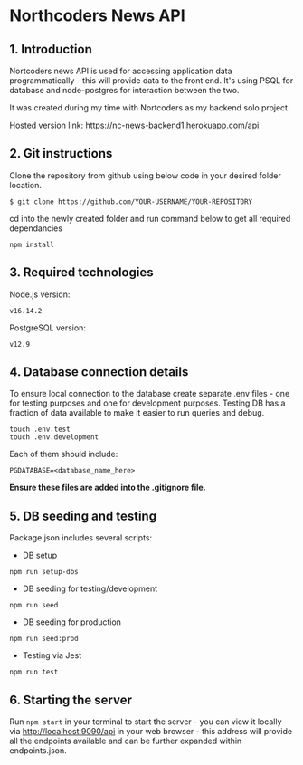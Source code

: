 # Northcoders News API

## 1. Introduction

Nortcoders news API is used for accessing application data programmatically - this will provide data to the front end.
It's using PSQL for database and node-postgres for interaction between the two.

It was created during my time with Nortcoders as my backend solo project.

Hosted version link:
https://nc-news-backend1.herokuapp.com/api

## 2. Git instructions

Clone the repository from github using below code in your desired folder location.

`$ git clone https://github.com/YOUR-USERNAME/YOUR-REPOSITORY`

cd into the newly created folder and run command below to get all required dependancies

```
npm install
```

## 3. Required technologies

Node.js version:

```
v16.14.2
```

PostgreSQL version:

```
v12.9
```

## 4. Database connection details

To ensure local connection to the database create separate .env files - one for testing purposes and one for development purposes. Testing DB has a fraction of data available to make it easier to run queries and debug.

```
touch .env.test
touch .env.development
```

Each of them should include:

```
PGDATABASE=<database_name_here>
```

**Ensure these files are added into the .gitignore file.**

## 5. DB seeding and testing

Package.json includes several scripts:

-   DB setup

```
npm run setup-dbs
```

-   DB seeding for testing/development

```
npm run seed
```

-   DB seeding for production

```
npm run seed:prod
```

-   Testing via Jest

```
npm run test
```

## 6. Starting the server

Run `npm start` in your terminal to start the server - you can view it locally via [http://localhost:9090/api](http://localhost:9090/api) in your web browser - this address will provide all the endpoints available and can be further expanded within endpoints.json.

